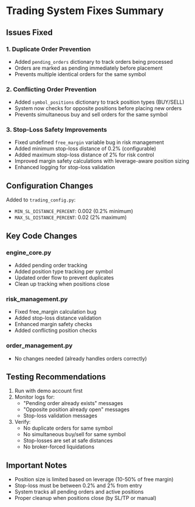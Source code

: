 # Trading System Fixes Summary

## Issues Fixed

### 1. Duplicate Order Prevention
- Added `pending_orders` dictionary to track orders being processed
- Orders are marked as pending immediately before placement
- Prevents multiple identical orders for the same symbol

### 2. Conflicting Order Prevention  
- Added `symbol_positions` dictionary to track position types (BUY/SELL)
- System now checks for opposite positions before placing new orders
- Prevents simultaneous buy and sell orders for the same symbol

### 3. Stop-Loss Safety Improvements
- Fixed undefined `free_margin` variable bug in risk management
- Added minimum stop-loss distance of 0.2% (configurable)
- Added maximum stop-loss distance of 2% for risk control
- Improved margin safety calculations with leverage-aware position sizing
- Enhanced logging for stop-loss validation

## Configuration Changes
Added to `trading_config.py`:
- `MIN_SL_DISTANCE_PERCENT`: 0.002 (0.2% minimum)
- `MAX_SL_DISTANCE_PERCENT`: 0.02 (2% maximum)

## Key Code Changes

### engine_core.py
- Added pending order tracking
- Added position type tracking per symbol
- Updated order flow to prevent duplicates
- Clean up tracking when positions close

### risk_management.py
- Fixed free_margin calculation bug
- Added stop-loss distance validation
- Enhanced margin safety checks
- Added conflicting position checks

### order_management.py
- No changes needed (already handles orders correctly)

## Testing Recommendations

1. Run with demo account first
2. Monitor logs for:
   - "Pending order already exists" messages
   - "Opposite position already open" messages
   - Stop-loss validation messages
3. Verify:
   - No duplicate orders for same symbol
   - No simultaneous buy/sell for same symbol
   - Stop-losses are set at safe distances
   - No broker-forced liquidations

## Important Notes
- Position size is limited based on leverage (10-50% of free margin)
- Stop-loss must be between 0.2% and 2% from entry
- System tracks all pending orders and active positions
- Proper cleanup when positions close (by SL/TP or manual)